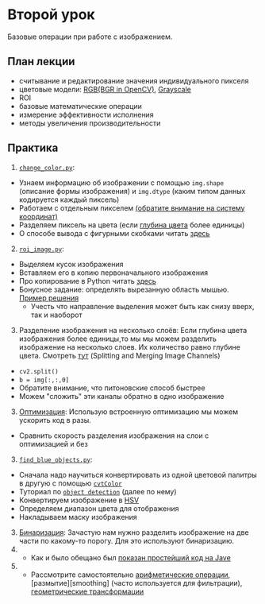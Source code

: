 # Второй урок
Базовые операции при работе с изображением.
## План лекции
- считывание и редактирование значения индивидуального пикселя
- цветовые модели: [RGB][RGB][(BGR in OpenCV)][BGR], [Grayscale][Grayscale]
- ROI
- базовые математические операции
- измерение эффективности исполнения
- методы увеличения производительности

## Практика
1. [`change_color.py`][change_color_ex]:
  - Узнаем информацию об изображении с помощью `img.shape` (описание формы изображения) и `img.dtype` (каким типом данных кодируется каждый пиксель)
  - Работаем с отдельным пикселем [(обратите внимание на систему координат)][coordinate_system]
  - Разделяем пиксель на цвета (если [глубина цвета][depth] более единицы)
  - О способе вывода с фигурными скобками читать [здесь][string_format]
2. [`roi_image.py`][roi_image_ex]:
  - Выделяем кусок изображения
  - Вставляем его в копию первоначального изображения
  - Про копирование в Python читать [здесь][copy_in_python]
  - Бонусное задание: определять вырезанную область мышью. [Пример решения][crope_with_mouse]
    - Учесть что направление выделения может быть как снизу вверх, так и наоборот
3. Разделение изображения на несколько слоёв:
  Если глубина цвета изображения более единицы,то мы мы можем разделить изображение на несколько слоев. Их количество равно глубине цвета. Смотреть [тут][splitting] (Splitting and Merging Image Channels)
  - `cv2.split()`
  - `b = img[:,:,0]`
  - Обратите внимание, что питоновские способ быстрее
  - Можем "сложить" эти каналы обратно в одно изображение
3. [Оптимизация][optimization]:
  Использую встроенную оптимизацию мы можем ускорить код в разы. 
  - Сравнить скорость разделения изображения на слои с оптимизацией и без
3. [`find_blue_objects.py`][find_blue_objects]:
  - Сначала надо научиться конвертировать из одной цветовой палитры в другую с помощью [`cvtColor`][cvtcolor]
  - Туториал по [`object detection`][detection] (далее по нему)
  - Конвертируем изображение в [HSV][HSV]
  - Определяем диапазон цвета для отображения
  - Накладываем маску изображения
3. [Бинаризация][thresholding]:
  Зачастую нам нужно разделить изображение на две части по какому-то порогу. Для это используют бинаризацию. 
4. * Как и было обещано был [показан простейший код на Jave][java]
5. * Рассмотрите самостоятельно [арифметические операции][arithmetic], [размытие][smoothing] (часто используется для фильтрации), [геометрические трансформации][trans]

[trans]: http://docs.opencv.org/3.1.0/da/d6e/tutorial_py_geometric_transformations.html#gsc.tab=0
[smooting]: http://docs.opencv.org/3.1.0/d4/d13/tutorial_py_filtering.html#gsc.tab=0
[thresholding]: http://docs.opencv.org/3.1.0/d7/d4d/tutorial_py_thresholding.html#gsc.tab=0
[detection]: http://docs.opencv.org/3.1.0/df/d9d/tutorial_py_colorspaces.html#gsc.tab=0
[cvtcolor]: http://docs.opencv.org/3.1.0/d7/d1b/group__imgproc__misc.html#ga397ae87e1288a81d2363b61574eb8cab&gsc.tab=0
[optimization]: http://docs.opencv.org/3.1.0/dc/d71/tutorial_py_optimization.html#gsc.tab=0
[arithmetic]: http://docs.opencv.org/3.1.0/d0/d86/tutorial_py_image_arithmetics.html#gsc.tab=0
[splitting]: http://docs.opencv.org/3.1.0/d3/df2/tutorial_py_basic_ops.html#fragment&gsc.tab=0
[java]: ./src/Java/Imshow.java
[depth]: https://en.wikipedia.org/wiki/Color_depth
[coordinate_system]: http://stackoverflow.com/questions/25642532/opencv-pointx-y-represent-column-row-or-row-column
[RGB]: https://en.wikipedia.org/wiki/RGB_color_model
[BGR]: http://stackoverflow.com/questions/14556545/why-opencv-using-bgr-colour-space-instead-of-rgb
[Grayscale]: https://en.wikipedia.org/wiki/Grayscale
[string_format]:https://docs.python.org/2/library/string.html#format-examples
[copy_in_python]:https://docs.python.org/2/library/copy.html
[roi_image_ex]: ./src/roi_image.py
[change_color_ex]: ./src/change_color.py
[crope_with_mouse]: ./src/crope_image_with_mouse.py
[find_blue_objects]: ./src/find_blue_objects.py
[HSV]: https://en.wikipedia.org/wiki/HSL_and_HSV
